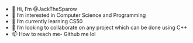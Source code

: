- 👋 Hi, I’m @JackTheSparow
- 👀 I’m interested in Computer Science and Programming 
- 🌱 I’m currently learning CS50
- 💞️ I’m looking to collaborate on any project which can be done using C++
- 📫 How to reach me- Github me lol

<!---
JackTheSparow/JackTheSparow is a ✨ special ✨ repository because its `README.md` (this file) appears on your GitHub profile.
You can click the Preview link to take a look at your changes.
--->
